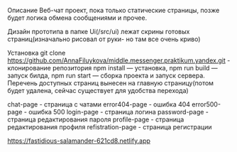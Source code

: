 Описание
Веб-чат проект, пока только статические страницы, позже будет логика обмена сообщениями и прочее.

Дизайн прототипа
в папке Ui(/src/ui) лежат скрины готовых страниц(изначально рисовал от руки- но там все очень криво)

Установка
git clone https://github.com/AnnaFiluykova/middle.messenger.praktikum.yandex.git - клонирование репозитория
npm install — установка,
npm run build — запуск билда,
npm run start — сборка проекта и запуск сервера.
Перечень доступных страниц вынесен на главную страницу(потом будет удалена, сейчас существует для удобства перехода) 

chat-page - страница c чатами
error404-page - ошибка 404
error500-page - ошибка 500
login-page - страница логина
password-page - страница редактирования пароля
profile-page - страница редактирования профиля
refistration-page - страница регистрации


https://fastidious-salamander-621cd8.netlify.app

